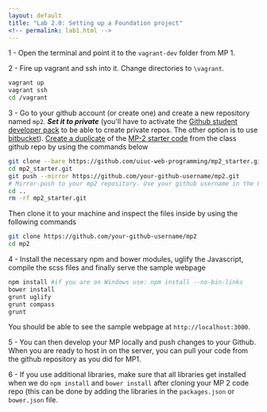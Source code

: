 ```yaml
---
layout: default
title: "Lab 2.0: Setting up a Foundation project"
<!-- permalink: lab1.html -->
---
```


1 - Open the terminal and point it to the `vagrant-dev` folder from MP 1.

2 - Fire up vagrant and ssh into it. Change directories to `\vagrant`.

```bash
vagrant up
vagrant ssh
cd /vagrant
```

3 -  Go to your github account (or create one) and create a new repository named `mp2`. ***Set it to private*** (you'll have to activate the [Github student developer pack](https://education.github.com/pack) to be able to create private repos. The other option is to use [bitbucket](https://bitbucket.org/)). [Create a duplicate](https://help.github.com/articles/duplicating-a-repository/) of the [MP-2 starter code](https://github.com/uiuc-web-programming/mp2_starter) from the class github repo by using the commands below

```bash
git clone --bare https://github.com/uiuc-web-programming/mp2_starter.git
cd mp2_starter.git
git push --mirror https://github.com/your-github-username/mp2.git
# Mirror-push to your mp2 repository. Use your github username in the URL. Change the URL if you're using bitbucket.
cd ..
rm -rf mp2_starter.git
```
Then clone it to your machine and inspect the files inside by using the following commands

```bash
git clone https://github.com/your-github-username/mp2
cd mp2
```

4 - Install the necessary npm and bower modules, uglify the Javascript, compile the scss files and finally serve the sample webpage

```bash
npm install #if you are on Windows use: npm install --no-bin-links
bower install
grunt uglify
grunt compass
grunt
```

You should be able to see the sample webpage at `http://localhost:3000`.

5 - You can then develop your MP locally and push changes to your Github. When you are ready to host in on the server, you can pull your code from the github repository as you did for MP1.

6 - If you use additional libraries, make sure that all libraries get installed when we do `npm install` and `bower install` after cloning your MP 2 code repo (this can be done by adding the libraries in the `packages.json` or `bower.json` file.
